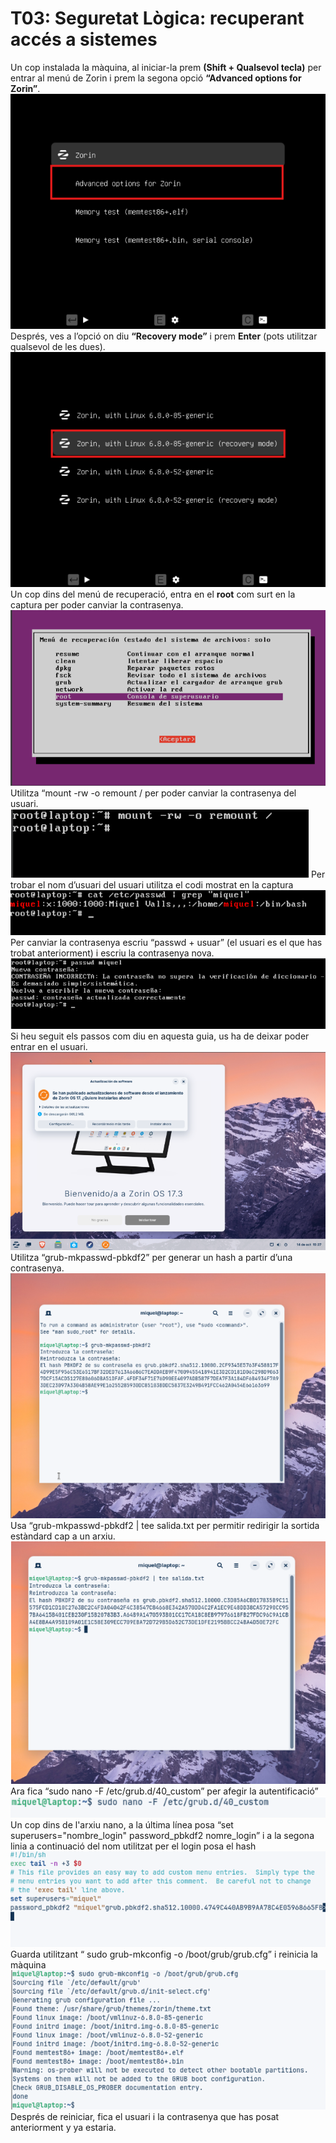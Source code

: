 # T03: Seguretat Lògica: recuperant accés a sistemes

Un cop instalada la màquina, al iniciar-la prem **(Shift + Qualsevol tecla)** per entrar al menú de Zorin i prem la segona opció **“Advanced options for Zorin”**.
![imagen](img/foto1.png)
Després, ves a l’opció on diu **“Recovery mode”** i prem **Enter** (pots utilitzar qualsevol de les dues).
![imagen](img/foto2.png)
Un cop dins del menú de recuperació, entra en el **root** com surt en la captura per poder canviar la contrasenya.
![imagen](img/foto3.png)
Utilitza “mount -rw -o remount / per poder canviar la contrasenya del usuari.
![imagen](img/foto4.png)
Per trobar el nom d’usuari del usuari utilitza el codi mostrat en la captura
![imagen](img/foto5.png)
Per canviar la contrasenya escriu “passwd + usuar” (el usuari es el que has trobat anteriorment) i escriu la contrasenya nova.
![imagen](img/foto6.png)
Si heu seguit els passos com diu en aquesta guia, us ha de deixar poder entrar en el usuari.
![imagen](img/foto7.png)
Utilitza “grub-mkpasswd-pbkdf2” per generar un hash a partir d’una contrasenya.
![imagen](img/foto8.png)
Usa “grub-mkpasswd-pbkdf2 | tee salida.txt per permitir redirigir la sortida estàndard cap a un arxiu.
![imagen](img/foto9.png)
Ara fica “sudo nano -F /etc/grub.d/40_custom” per afegir la autentificació”
![imagen](img/foto10.png)
Un cop dins de l'arxiu nano, a la última línea posa “set superusers="nombre_login"
password_pbkdf2 nomre_login” i a la segona linia a continuació del nom utilitzat per el login posa el hash 
![imagen](img/foto11.png)
Guarda utilitzant “ sudo grub-mkconfig -o /boot/grub/grub.cfg” i reinicia la màquina
![imagen](img/foto12.png)
Després de reiniciar, fica el usuari i la contrasenya que has posat anteriorment y ya estaria.
